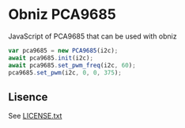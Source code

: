 # Obniz PCA9685

JavaScript of PCA9685 that can be used with obniz

```js
var pca9685 = new PCA9685(i2c);
await pca9685.init(i2c);
await pca9685.set_pwm_freq(i2c, 60);
pca9685.set_pwm(i2c, 0, 0, 375);
```

## Lisence
See [LICENSE.txt](./LICENSE.txt)